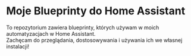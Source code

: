 # Moje Blueprinty do Home Assistant

To repozytorium zawiera blueprinty, których używam w moich automatyzacjach w Home Assistant.  
Zachęcam do przeglądania, dostosowywania i używania ich we własnej instalacji!
